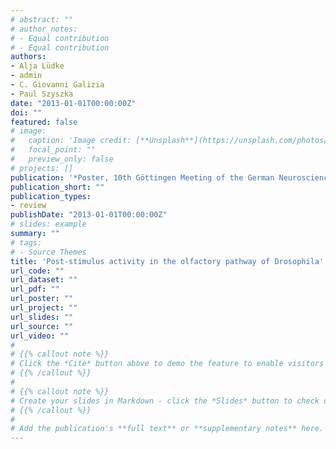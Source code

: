 ```yaml
---
# abstract: ""
# author_notes:
# - Equal contribution
# - Equal contribution
authors:
- Alja Lüdke  
- admin
- C. Giovanni Galizia
- Paul Szyszka
date: "2013-01-01T00:00:00Z"
doi: ""
featured: false
# image:
#   caption: 'Image credit: [**Unsplash**](https://unsplash.com/photos/jdD8gXaTZsc)'
#   focal_point: ""
#   preview_only: false
# projects: []
publication: '*Poster, 10th Göttingen Meeting of the German Neuroscience Society, Göttingen, Germany*'
publication_short: ""
publication_types:
- review
publishDate: "2013-01-01T00:00:00Z"
# slides: example
summary: ""
# tags:
# - Source Themes
title: 'Post-stimulus activity in the olfactory pathway of Drosophila'
url_code: ""
url_dataset: ""
url_pdf: ""
url_poster: ""
url_project: ""
url_slides: ""
url_source: ""
url_video: ""
# 
# {{% callout note %}}
# Click the *Cite* button above to demo the feature to enable visitors to import publication metadata into their reference management software.
# {{% /callout %}}
# 
# {{% callout note %}}
# Create your slides in Markdown - click the *Slides* button to check out the example.
# {{% /callout %}}
# 
# Add the publication's **full text** or **supplementary notes** here. You can use rich formatting such as including [code, math, and images](https://docs.hugoblox.com/content/writing-markdown-latex/).
---
```


